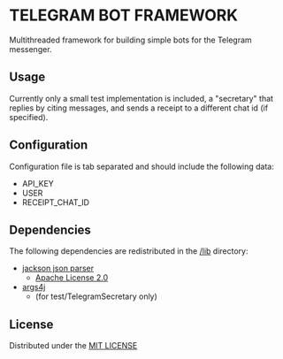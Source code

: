 # TELEGRAM BOT FRAMEWORK

Multithreaded framework for building simple bots for the Telegram messenger.

## Usage

Currently only a small test implementation is included, a "secretary" that replies by citing messages, and sends a receipt to a different chat id (if specified).

## Configuration

Configuration file is tab separated and should include the following data:

* API_KEY
* USER
* RECEIPT_CHAT_ID

## Dependencies

The following dependencies are redistributed in the [/lib](lib)  directory:

* [jackson json parser](https://github.com/FasterXML)
	- [Apache License 2.0](lib/LICENSE_jackson.txt)
* [args4j](https://github.com/kohsuke/args4j) 
	- (for test/TelegramSecretary only)

## License

Distributed under the [MIT LICENSE](LICENSE)
